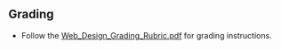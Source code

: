 ## Grading

* Follow the [Web_Design_Grading_Rubric.pdf](../Instructions/Web_Design_Grading_Rubric.pdf) for grading instructions.
